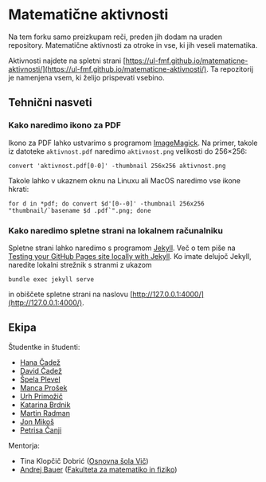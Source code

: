# Matematične aktivnosti

Na tem forku samo preizkupam reči, preden jih dodam na uraden repository.
Matematične aktivnosti za otroke in vse, ki jih veseli matematika.

Aktivnosti najdete na spletni strani [https://ul-fmf.github.io/matematicne-aktivnosti/](https://ul-fmf.github.io/matematicne-aktivnosti/).
Ta repozitorij je namenjena vsem, ki želijo prispevati vsebino.

## Tehnični nasveti

### Kako naredimo ikono za PDF

Ikono za PDF lahko ustvarimo s programom [ImageMagick](https://imagemagick.org/). Na primer, takole iz datoteke `aktivnost.pdf` naredimo `aktivnost.png` velikosti do 256×256:

    convert 'aktivnost.pdf[0-0]' -thumbnail 256x256 aktivnost.png

Takole lahko v ukaznem oknu na Linuxu ali MacOS naredimo vse ikone hkrati:

    for d in *pdf; do convert $d'[0--0]' -thumbnail 256x256 "thumbnail/`basename $d .pdf`".png; done

### Kako naredimo spletne strani na lokalnem računalniku

Spletne strani lahko naredimo s programom [Jekyll](https://jekyllrb.com).
Več o tem piše na [Testing your GitHub Pages site locally with Jekyll](https://help.github.com/en/github/working-with-github-pages/testing-your-github-pages-site-locally-with-jekyll).
Ko imate delujoč Jekyll, naredite lokalni strežnik s stranmi z ukazom

    bundle exec jekyll serve

in obiščete spletne strani na naslovu [http://127.0.0.1:4000/](http://127.0.0.1:4000/).

## Ekipa

Študentke in študenti:

* [Hana Čadež](https://github.com/hana47)
* [David Čadež](https://github.com/CadezDavid)
* [Špela Plevel](https://github.com/spelaplevel)
* [Manca Prošek](https://github.com/mancaprosek)
* [Urh Primožič](https://github.com/urhprimozic)
* [Katarina Brdnik](https://github.com/katarinabrdnik)
* [Martin Radman](https://github.com/MartinRadman)
* [Jon Mikoš](https://github.com/MikosJon)
* [Petrisa Čanji](https://github.com/petrisa-canji)

Mentorja:

* Tina Klopčič Dobrić ([Osnovna šola Vič](http://www.osvic.si))
* [Andrej Bauer](https://andrej.com/) ([Fakulteta za matematiko in fiziko](https://www.fmf.uni-lj.si/si/))
